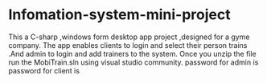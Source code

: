 # Infomation-system-mini-project
This a C-sharp ,windows form desktop app project ,designed for a gyme company. The app enables clients to login and select their person trains .And admin to login and add trainers to the system.
Once you unzip the file run the MobiTrain.sln using visual studio community.
password for admin is 
password for client is 

